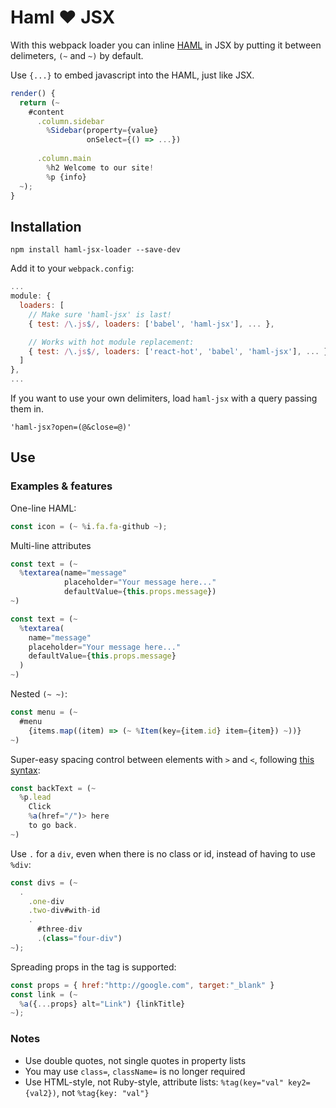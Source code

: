 # Haml :heart: JSX

With this webpack loader you can inline [HAML](http://haml.info) in JSX by putting it between delimeters, `(~` and `~)` by default.

Use `{...}` to embed javascript into the HAML, just like JSX.

```javascript
render() {
  return (~
    #content
      .column.sidebar
        %Sidebar(property={value}
                 onSelect={() => ...})
        
      .column.main
        %h2 Welcome to our site!
        %p {info}
  ~);
}
```

## Installation

```
npm install haml-jsx-loader --save-dev
```

Add it to your `webpack.config`:

```javascript
...
module: {
  loaders: [
    // Make sure 'haml-jsx' is last!
    { test: /\.js$/, loaders: ['babel', 'haml-jsx'], ... },

    // Works with hot module replacement:
    { test: /\.js$/, loaders: ['react-hot', 'babel', 'haml-jsx'], ... },
  ]
},
...
```

If you want to use your own delimiters, load `haml-jsx` with a query passing them in.

```
'haml-jsx?open=(@&close=@)'
```

## Use

### Examples & features

One-line HAML:

```javascript
const icon = (~ %i.fa.fa-github ~);
```

Multi-line attributes

```javascript
const text = (~
  %textarea(name="message"
            placeholder="Your message here..."
            defaultValue={this.props.message})
~)

const text = (~
  %textarea(
    name="message"
    placeholder="Your message here..."
    defaultValue={this.props.message}
  )
~)
```

Nested `(~ ~)`:

```javascript
const menu = (~
  #menu
    {items.map((item) => (~ %Item(key={item.id} item={item}) ~))}
~)
```

Super-easy spacing control between elements with `>` and `<`, following [this syntax](https://github.com/creationix/haml-js/#whitespace):

```javascript
const backText = (~
  %p.lead
    Click
    %a(href="/")> here
    to go back.
~)
```

Use `.` for a `div`, even when there is no class or id, instead of having to use `%div`:

```javascript
const divs = (~
  .
    .one-div
    .two-div#with-id
    .
      #three-div
      .(class="four-div")
~);
```

Spreading props in the tag is supported:

```javascript
const props = { href:"http://google.com", target:"_blank" }
const link = (~
  %a({...props} alt="Link") {linkTitle}
~);
```

### Notes

* Use double quotes, not single quotes in property lists
* You may use `class=`, `className=` is no longer required
* Use HTML-style, not Ruby-style, attribute lists: `%tag(key="val" key2={val2})`, not `%tag{key: "val"}`
